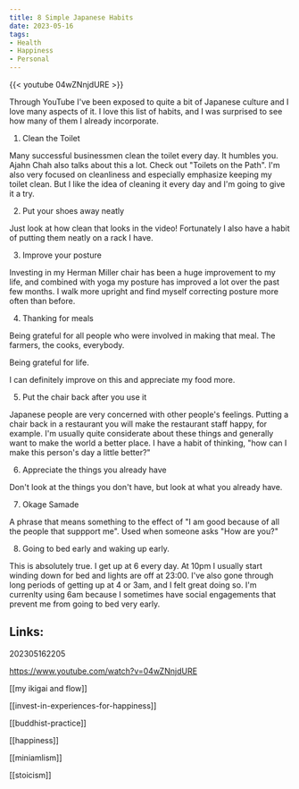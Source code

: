 ```yaml
---
title: 8 Simple Japanese Habits
date: 2023-05-16
tags:
- Health
- Happiness
- Personal
---
```


{{< youtube 04wZNnjdURE >}}

Through YouTube I've been exposed to quite a bit of Japanese culture and I love many aspects of it. I love this list of habits, and I was surprised to see how many of them I already incorporate.

1. Clean the Toilet

Many successful businessmen clean the toilet every day. It humbles you. Ajahn Chah also talks about this a lot. Check out "Toilets on the Path". I'm also very focused on cleanliness and especially emphasize keeping my toilet clean. But I like the idea of cleaning it every day and I'm going to give it a try.

2. Put your shoes away neatly

Just look at how clean that looks in the video! Fortunately I also have a habit of putting them neatly on a rack I have.

3. Improve your posture

Investing in my Herman Miller chair has been a huge improvement to my life, and combined with yoga my posture has improved a lot over the past few months. I walk more upright and find myself correcting posture more often than before.

4. Thanking for meals

Being grateful for all people who were involved in making that meal. The farmers, the cooks, everybody. 

Being grateful for life.

I can definitely improve on this and appreciate my food more.

5. Put the chair back after you use it

Japanese people are very concerned with other people's feelings. Putting a chair back in a restaurant you will make the restaurant staff happy, for example. I'm usually quite considerate about these things and generally want to make the world a better place. I have a habit of thinking, "how can I make this person's day a little better?"

6. Appreciate the things you already have

Don't look at the things you don't have, but look at what you already have. 

7. Okage Samade

A phrase that means something to the effect of "I am good because of all the people that suppport me". Used when someone asks "How are you?"

8. Going to bed early and waking up early. 

This is absolutely true. I get up at 6 every day. At 10pm I usually start winding down for bed and lights are off at 23:00. I've also gone through long periods of getting up at 4 or 3am, and I felt great doing so. I'm currenlty using 6am because I sometimes have social engagements that prevent me from going to bed very early. 

## Links:

202305162205

https://www.youtube.com/watch?v=04wZNnjdURE

[[my ikigai and flow]]

[[invest-in-experiences-for-happiness]]

[[buddhist-practice]]

[[happiness]]

[[miniamlism]]

[[stoicism]]
